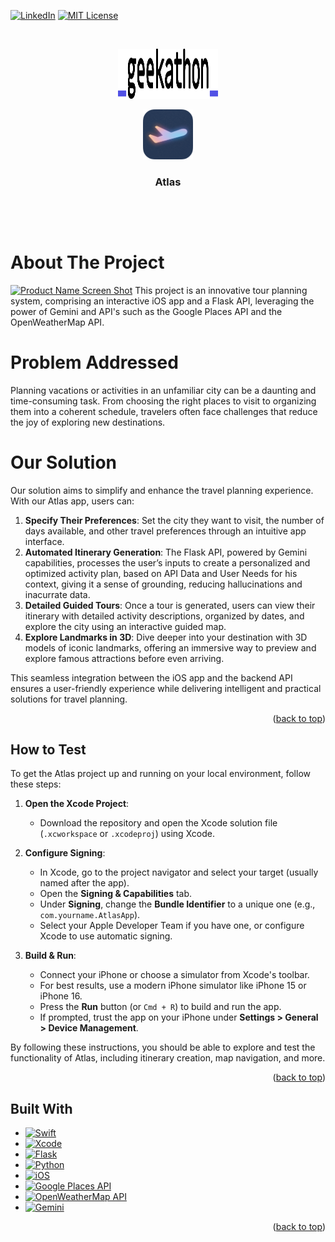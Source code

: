 <!-- Improved compatibility of back to top link -->
<a name="readme-top"></a>
<!--
*** Thanks for checking out the Best-README-Template. If you have a suggestion
*** that would make this better, please fork the repo and create a pull request
*** or simply open an issue with the tag "enhancement".
*** Don't forget to give the project a star!
*** Thanks again! Now go create something AMAZING! :D
-->



<!-- PROJECT SHIELDS -->
<!--
*** I'm using markdown "reference style" links for readability.
*** Reference links are enclosed in brackets [ ] instead of parentheses ( ).
*** See the bottom of this document for the declaration of the reference variables
*** for contributors-url, forks-url, etc. This is an optional, concise syntax you may use.
*** https://www.markdownguide.org/basic-syntax/#reference-style-links
-->
[![LinkedIn][linkedin-shield]][linkedin-url]
[![MIT License][license-shield]][license-url]




<!-- PROJECT LOGO -->
<br />

  <p align="center">
    <img src="https://raw.githubusercontent.com/GeekAthonNeuralNinjas/Atlas/ad18f48728c81dee1986d64a210f9b5d405e01b7/Atlas/Assets.xcassets/logo-geekathon.imageset/logo-geekathon.svg" alt="Logo" width="160" height="80">

  </p>
<div align="center">
  <a href="https://github.com/JoaoFranco03/Foco">
    <img src="https://github.com/GeekAthonNeuralNinjas/Atlas/blob/main/Atlas/Assets.xcassets/app_icon.imageset/app_icon.png?raw=true" alt="Logo" width="80" height="80">
  </a>

  <h3 align="center">Atlas<h3>
    <br />
    <br />

</div>



<!-- ABOUT THE PROJECT -->
# About The Project

[![Product Name Screen Shot][product-screenshot]](https://github.com/JoaoFranco03/Foco)
This project is an innovative tour planning system, comprising an interactive iOS app and a Flask API, leveraging the power of Gemini and API's such as the Google Places API and the OpenWeatherMap API.

# Problem Addressed

Planning vacations or activities in an unfamiliar city can be a daunting and time-consuming task. From choosing the right places to visit to organizing them into a coherent schedule, travelers often face challenges that reduce the joy of exploring new destinations.

# Our Solution
Our solution aims to simplify and enhance the travel planning experience. With our Atlas app, users can:

1. **Specify Their Preferences**: Set the city they want to visit, the number of days available, and other travel preferences through an intuitive app interface.
2. **Automated Itinerary Generation**: The Flask API, powered by Gemini capabilities, processes the user’s inputs to create a personalized and optimized activity plan, based on API Data and User Needs for his context, giving it a sense of grounding, reducing hallucinations and inacurrate data.
3. **Detailed Guided Tours**: Once a tour is generated, users can view their itinerary with detailed activity descriptions, organized by dates, and explore the city using an interactive guided map.
4. **Explore Landmarks in 3D**: Dive deeper into your destination with 3D models of iconic landmarks, offering an immersive way to preview and explore famous attractions before even arriving.


This seamless integration between the iOS app and the backend API ensures a user-friendly experience while delivering intelligent and practical solutions for travel planning.

<p align="right">(<a href="#readme-top">back to top</a>)</p>

## How to Test

To get the Atlas project up and running on your local environment, follow these steps:

1. **Open the Xcode Project**:
   - Download the repository and open the Xcode solution file (`.xcworkspace` or `.xcodeproj`) using Xcode.

2. **Configure Signing**:
   - In Xcode, go to the project navigator and select your target (usually named after the app).
   - Open the **Signing & Capabilities** tab.
   - Under **Signing**, change the **Bundle Identifier** to a unique one (e.g., `com.yourname.AtlasApp`).
   - Select your Apple Developer Team if you have one, or configure Xcode to use automatic signing.

3. **Build & Run**:
   - Connect your iPhone or choose a simulator from Xcode's toolbar.
   - For best results, use a modern iPhone simulator like iPhone 15 or iPhone 16.
   - Press the **Run** button (or `Cmd + R`) to build and run the app.
   - If prompted, trust the app on your iPhone under **Settings > General > Device Management**.

By following these instructions, you should be able to explore and test the functionality of Atlas, including itinerary creation, map navigation, and more.

<p align="right">(<a href="#readme-top">back to top</a>)</p>



## Built With

* [![Swift][Swift.org]][Swift-url]
* [![Xcode][xcode-shield]][xcode-url]
* [![Flask][flask-shield]][flask-url]
* [![Python][python-shield]][python-url]
* [![iOS][ios-shield]][ios-url]
* [![Google Places API][googleplaces-shield]][googleplaces-url]
* [![OpenWeatherMap API][openweathermap-shield]][openweathermap-url]
* [![Gemini][gemini-shield]][gemini-url]

<p align="right">(<a href="#readme-top">back to top</a>)</p>


<!-- MARKDOWN LINKS & IMAGES -->
<!-- https://www.markdownguide.org/basic-syntax/#reference-style-links -->
[contributors-shield]: https://img.shields.io/github/contributors/othneildrew/Best-README-Template.svg?style=for-the-badge
[contributors-url]: https://github.com/othneildrew/Best-README-Template/graphs/contributors
[forks-shield]: https://img.shields.io/github/forks/othneildrew/Best-README-Template.svg?style=for-the-badge
[forks-url]: https://github.com/othneildrew/Best-README-Template/network/members
[stars-shield]: https://img.shields.io/github/stars/othneildrew/Best-README-Template.svg?style=for-the-badge
[stars-url]: https://github.com/othneildrew/Best-README-Template/stargazers
[issues-shield]: https://img.shields.io/github/issues/othneildrew/Best-README-Template.svg?style=for-the-badge
[issues-url]: https://github.com/othneildrew/Best-README-Template/issues
[xcode-shield]: https://img.shields.io/badge/Xcode-007ACC?style=for-the-badge&logo=Xcode&logoColor=white
[xcode-url]: https://developer.apple.com/xcode/
[license-shield]: https://img.shields.io/github/license/JoaoFranco03/Foco.svg?style=for-the-badge
[license-url]: https://github.com/JoaoFranco03/Foco/blob/main/LICENSE
[linkedin-shield]: https://img.shields.io/badge/-LinkedIn-black.svg?style=for-the-badge&logo=linkedin&colorB=555
[linkedin-url]: https://www.linkedin.com/in/joão-franco-452161195/
[product-screenshot]: assets/Mockup.png
[Swift.org]: https://img.shields.io/badge/Swift-FA7343?style=for-the-badge&logo=swift&logoColor=white
[Swift-url]: https://www.swift.org
<!-- MARKDOWN LINKS & IMAGES -->
[flask-shield]: https://img.shields.io/badge/Flask-000000?style=for-the-badge&logo=flask&logoColor=white
[flask-url]: https://flask.palletsprojects.com/
[ios-shield]: https://img.shields.io/badge/iOS-000000?style=for-the-badge&logo=apple&logoColor=white
[ios-url]: https://developer.apple.com/ios/
[googleplaces-shield]: https://img.shields.io/badge/Google%20Places%20API-4285F4?style=for-the-badge&logo=google&logoColor=white
[googleplaces-url]: https://developers.google.com/maps/documentation/places
[openweathermap-shield]: https://img.shields.io/badge/OpenWeatherMap-FF5733?style=for-the-badge&logo=openweathermap&logoColor=white
[openweathermap-url]: https://openweathermap.org/api
[gemini-shield]: https://img.shields.io/badge/Gemini-FF9900?style=for-the-badge&logo=gemini&logoColor=white
[gemini-url]: https://aws.amazon.com/bedrock/
[python-shield]: https://img.shields.io/badge/Python-3776AB?style=for-the-badge&logo=python&logoColor=white
[python-url]: https://www.python.org/
